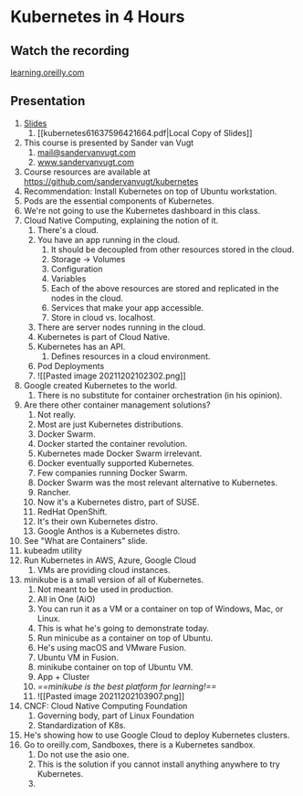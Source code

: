 # Kubernetes in 4 Hours

## Watch the recording
[learning.oreilly.com](https://learning.oreilly.com/live-events/-/0636920056367/0636920063030/)

## Presentation
1. [Slides](https://on24static.akamaized.net/event/33/76/93/8/rt/1/documents/resourceList1637596422229/kubernetes61637596421664.pdf)
	1. [[kubernetes61637596421664.pdf|Local Copy of Slides]]
2. This course is presented by Sander van Vugt
	1. mail@sandervanvugt.com
	2. www.sandervanvugt.com
3. Course resources are available at https://github.com/sandervanvugt/kubernetes
4. Recommendation: Install Kubernetes on top of Ubuntu workstation.
5. Pods are the essential components of Kubernetes.
6. We're not going to use the Kubernetes dashboard in this class.
7. Cloud Native Computing, explaining the notion of it.
	1. There's a cloud.
	2. You have an app running in the cloud.
		1. It should be decoupled from other resources stored in the cloud.
		2. Storage -> Volumes
		3. Configuration
		4. Variables
		5. Each of the above resources are stored and replicated in the nodes in the cloud.
		6. Services that make your app accessible.
		7. Store in cloud vs. localhost.
	3. There are server nodes running in the cloud.
	4. Kubernetes is part of Cloud Native.
	5. Kubernetes has an API.
		1. Defines resources in a cloud environment.
	6. Pod Deployments
	7. ![[Pasted image 20211202102302.png]]
8. Google created Kubernetes to the world.
	1. There is no substitute for container orchestration (in his opinion).
9. Are there other container management solutions?
	1. Not really.
	2. Most are just Kubernetes distributions.
	3. Docker Swarm.
	4. Docker started the container revolution.
	5. Kubernetes made Docker Swarm irrelevant.
	6. Docker eventually supported Kubernetes.
	7. Few companies running Docker Swarm.
	8. Docker Swarm was the most relevant alternative to Kubernetes.
	9. Rancher.
	10. Now it's a Kubernetes distro, part of SUSE.
	11. RedHat OpenShift.
	12. It's their own Kubernetes distro.
	13. Google Anthos is a Kubernetes distro.
10. See "What are Containers" slide.
11. kubeadm utility
12. Run Kubernetes in AWS, Azure, Google Cloud
	1. VMs are providing cloud instances.
13. minikube is a small version of all of Kubernetes.
	1. Not meant to be used in production.
	2. All in One (AiO)
	3. You can run it as a VM or a container on top of Windows, Mac, or Linux.
	4. This is what he's going to demonstrate today.
	5. Run minicube as a container on top of Ubuntu.
	6. He's using macOS and VMware Fusion.
	7. Ubuntu VM in Fusion.
	8. minikube container on top of Ubuntu VM.
	9. App + Cluster
	10. _==minikube is the best platform for learning!==_
	11. ![[Pasted image 20211202103907.png]]
14. CNCF: Cloud Native Computing Foundation
	1. Governing body, part of Linux Foundation
	2. Standardization of K8s.
15. He's showing how to use Google Cloud to deploy Kubernetes clusters.
16. Go to oreilly.com, Sandboxes, there is a Kubernetes sandbox.
	1. Do not use the asio one.
	2. This is the solution if you cannot install anything anywhere to try Kubernetes.
	3. 